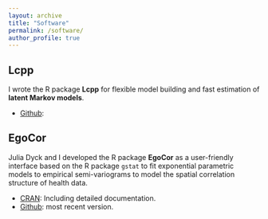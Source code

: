 ```yaml
---
layout: archive
title: "Software"
permalink: /software/
author_profile: true
---
```


## Lcpp
I wrote the R package **Lcpp** for flexible model building and fast estimation of **latent Markov models**.

* <a href = "https://github.com/janoleko/Lcpp" target = "_blank">Github</a>:

## EgoCor
Julia Dyck and I developed the R package **EgoCor** as a user-friendly interface based on the R package `gstat` to fit exponential parametric models to empirical semi-variograms to model the spatial correlation structure of health data.

* <a href = "https://cran.r-project.org/web/packages/EgoCor/index.html" target="_blank">CRAN</a>: Including detailed documentation.
* <a href = "" target = "_blank">Github</a>: most recent version.
